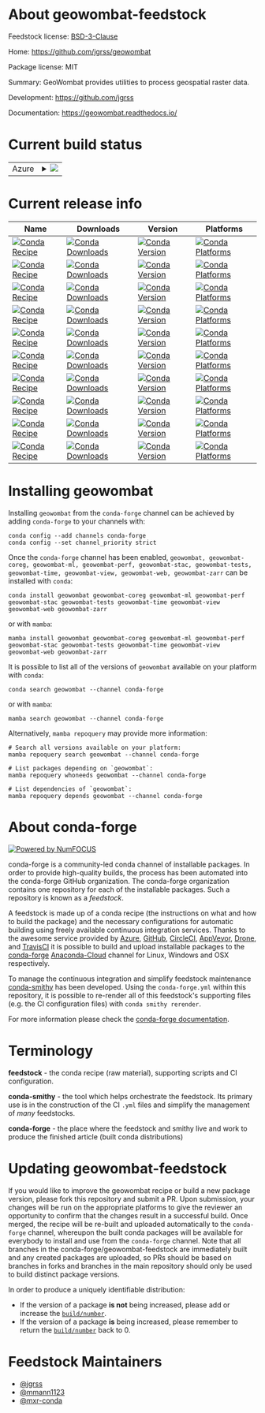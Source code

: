 About geowombat-feedstock
=========================

Feedstock license: [BSD-3-Clause](https://github.com/conda-forge/geowombat-feedstock/blob/main/LICENSE.txt)

Home: https://github.com/jgrss/geowombat

Package license: MIT

Summary: GeoWombat provides utilities to process geospatial raster data.

Development: https://github.com/jgrss

Documentation: https://geowombat.readthedocs.io/

Current build status
====================


<table>
    
  <tr>
    <td>Azure</td>
    <td>
      <details>
        <summary>
          <a href="https://dev.azure.com/conda-forge/feedstock-builds/_build/latest?definitionId=10789&branchName=main">
            <img src="https://dev.azure.com/conda-forge/feedstock-builds/_apis/build/status/geowombat-feedstock?branchName=main">
          </a>
        </summary>
        <table>
          <thead><tr><th>Variant</th><th>Status</th></tr></thead>
          <tbody><tr>
              <td>linux_64_python3.8.____cpython</td>
              <td>
                <a href="https://dev.azure.com/conda-forge/feedstock-builds/_build/latest?definitionId=10789&branchName=main">
                  <img src="https://dev.azure.com/conda-forge/feedstock-builds/_apis/build/status/geowombat-feedstock?branchName=main&jobName=linux&configuration=linux%20linux_64_python3.8.____cpython" alt="variant">
                </a>
              </td>
            </tr><tr>
              <td>linux_64_python3.9.____cpython</td>
              <td>
                <a href="https://dev.azure.com/conda-forge/feedstock-builds/_build/latest?definitionId=10789&branchName=main">
                  <img src="https://dev.azure.com/conda-forge/feedstock-builds/_apis/build/status/geowombat-feedstock?branchName=main&jobName=linux&configuration=linux%20linux_64_python3.9.____cpython" alt="variant">
                </a>
              </td>
            </tr><tr>
              <td>osx_64_python3.8.____cpython</td>
              <td>
                <a href="https://dev.azure.com/conda-forge/feedstock-builds/_build/latest?definitionId=10789&branchName=main">
                  <img src="https://dev.azure.com/conda-forge/feedstock-builds/_apis/build/status/geowombat-feedstock?branchName=main&jobName=osx&configuration=osx%20osx_64_python3.8.____cpython" alt="variant">
                </a>
              </td>
            </tr><tr>
              <td>osx_64_python3.9.____cpython</td>
              <td>
                <a href="https://dev.azure.com/conda-forge/feedstock-builds/_build/latest?definitionId=10789&branchName=main">
                  <img src="https://dev.azure.com/conda-forge/feedstock-builds/_apis/build/status/geowombat-feedstock?branchName=main&jobName=osx&configuration=osx%20osx_64_python3.9.____cpython" alt="variant">
                </a>
              </td>
            </tr><tr>
              <td>win_64_python3.8.____cpython</td>
              <td>
                <a href="https://dev.azure.com/conda-forge/feedstock-builds/_build/latest?definitionId=10789&branchName=main">
                  <img src="https://dev.azure.com/conda-forge/feedstock-builds/_apis/build/status/geowombat-feedstock?branchName=main&jobName=win&configuration=win%20win_64_python3.8.____cpython" alt="variant">
                </a>
              </td>
            </tr><tr>
              <td>win_64_python3.9.____cpython</td>
              <td>
                <a href="https://dev.azure.com/conda-forge/feedstock-builds/_build/latest?definitionId=10789&branchName=main">
                  <img src="https://dev.azure.com/conda-forge/feedstock-builds/_apis/build/status/geowombat-feedstock?branchName=main&jobName=win&configuration=win%20win_64_python3.9.____cpython" alt="variant">
                </a>
              </td>
            </tr>
          </tbody>
        </table>
      </details>
    </td>
  </tr>
</table>

Current release info
====================

| Name | Downloads | Version | Platforms |
| --- | --- | --- | --- |
| [![Conda Recipe](https://img.shields.io/badge/recipe-geowombat-green.svg)](https://anaconda.org/conda-forge/geowombat) | [![Conda Downloads](https://img.shields.io/conda/dn/conda-forge/geowombat.svg)](https://anaconda.org/conda-forge/geowombat) | [![Conda Version](https://img.shields.io/conda/vn/conda-forge/geowombat.svg)](https://anaconda.org/conda-forge/geowombat) | [![Conda Platforms](https://img.shields.io/conda/pn/conda-forge/geowombat.svg)](https://anaconda.org/conda-forge/geowombat) |
| [![Conda Recipe](https://img.shields.io/badge/recipe-geowombat--coreg-green.svg)](https://anaconda.org/conda-forge/geowombat-coreg) | [![Conda Downloads](https://img.shields.io/conda/dn/conda-forge/geowombat-coreg.svg)](https://anaconda.org/conda-forge/geowombat-coreg) | [![Conda Version](https://img.shields.io/conda/vn/conda-forge/geowombat-coreg.svg)](https://anaconda.org/conda-forge/geowombat-coreg) | [![Conda Platforms](https://img.shields.io/conda/pn/conda-forge/geowombat-coreg.svg)](https://anaconda.org/conda-forge/geowombat-coreg) |
| [![Conda Recipe](https://img.shields.io/badge/recipe-geowombat--ml-green.svg)](https://anaconda.org/conda-forge/geowombat-ml) | [![Conda Downloads](https://img.shields.io/conda/dn/conda-forge/geowombat-ml.svg)](https://anaconda.org/conda-forge/geowombat-ml) | [![Conda Version](https://img.shields.io/conda/vn/conda-forge/geowombat-ml.svg)](https://anaconda.org/conda-forge/geowombat-ml) | [![Conda Platforms](https://img.shields.io/conda/pn/conda-forge/geowombat-ml.svg)](https://anaconda.org/conda-forge/geowombat-ml) |
| [![Conda Recipe](https://img.shields.io/badge/recipe-geowombat--perf-green.svg)](https://anaconda.org/conda-forge/geowombat-perf) | [![Conda Downloads](https://img.shields.io/conda/dn/conda-forge/geowombat-perf.svg)](https://anaconda.org/conda-forge/geowombat-perf) | [![Conda Version](https://img.shields.io/conda/vn/conda-forge/geowombat-perf.svg)](https://anaconda.org/conda-forge/geowombat-perf) | [![Conda Platforms](https://img.shields.io/conda/pn/conda-forge/geowombat-perf.svg)](https://anaconda.org/conda-forge/geowombat-perf) |
| [![Conda Recipe](https://img.shields.io/badge/recipe-geowombat--stac-green.svg)](https://anaconda.org/conda-forge/geowombat-stac) | [![Conda Downloads](https://img.shields.io/conda/dn/conda-forge/geowombat-stac.svg)](https://anaconda.org/conda-forge/geowombat-stac) | [![Conda Version](https://img.shields.io/conda/vn/conda-forge/geowombat-stac.svg)](https://anaconda.org/conda-forge/geowombat-stac) | [![Conda Platforms](https://img.shields.io/conda/pn/conda-forge/geowombat-stac.svg)](https://anaconda.org/conda-forge/geowombat-stac) |
| [![Conda Recipe](https://img.shields.io/badge/recipe-geowombat--tests-green.svg)](https://anaconda.org/conda-forge/geowombat-tests) | [![Conda Downloads](https://img.shields.io/conda/dn/conda-forge/geowombat-tests.svg)](https://anaconda.org/conda-forge/geowombat-tests) | [![Conda Version](https://img.shields.io/conda/vn/conda-forge/geowombat-tests.svg)](https://anaconda.org/conda-forge/geowombat-tests) | [![Conda Platforms](https://img.shields.io/conda/pn/conda-forge/geowombat-tests.svg)](https://anaconda.org/conda-forge/geowombat-tests) |
| [![Conda Recipe](https://img.shields.io/badge/recipe-geowombat--time-green.svg)](https://anaconda.org/conda-forge/geowombat-time) | [![Conda Downloads](https://img.shields.io/conda/dn/conda-forge/geowombat-time.svg)](https://anaconda.org/conda-forge/geowombat-time) | [![Conda Version](https://img.shields.io/conda/vn/conda-forge/geowombat-time.svg)](https://anaconda.org/conda-forge/geowombat-time) | [![Conda Platforms](https://img.shields.io/conda/pn/conda-forge/geowombat-time.svg)](https://anaconda.org/conda-forge/geowombat-time) |
| [![Conda Recipe](https://img.shields.io/badge/recipe-geowombat--view-green.svg)](https://anaconda.org/conda-forge/geowombat-view) | [![Conda Downloads](https://img.shields.io/conda/dn/conda-forge/geowombat-view.svg)](https://anaconda.org/conda-forge/geowombat-view) | [![Conda Version](https://img.shields.io/conda/vn/conda-forge/geowombat-view.svg)](https://anaconda.org/conda-forge/geowombat-view) | [![Conda Platforms](https://img.shields.io/conda/pn/conda-forge/geowombat-view.svg)](https://anaconda.org/conda-forge/geowombat-view) |
| [![Conda Recipe](https://img.shields.io/badge/recipe-geowombat--web-green.svg)](https://anaconda.org/conda-forge/geowombat-web) | [![Conda Downloads](https://img.shields.io/conda/dn/conda-forge/geowombat-web.svg)](https://anaconda.org/conda-forge/geowombat-web) | [![Conda Version](https://img.shields.io/conda/vn/conda-forge/geowombat-web.svg)](https://anaconda.org/conda-forge/geowombat-web) | [![Conda Platforms](https://img.shields.io/conda/pn/conda-forge/geowombat-web.svg)](https://anaconda.org/conda-forge/geowombat-web) |
| [![Conda Recipe](https://img.shields.io/badge/recipe-geowombat--zarr-green.svg)](https://anaconda.org/conda-forge/geowombat-zarr) | [![Conda Downloads](https://img.shields.io/conda/dn/conda-forge/geowombat-zarr.svg)](https://anaconda.org/conda-forge/geowombat-zarr) | [![Conda Version](https://img.shields.io/conda/vn/conda-forge/geowombat-zarr.svg)](https://anaconda.org/conda-forge/geowombat-zarr) | [![Conda Platforms](https://img.shields.io/conda/pn/conda-forge/geowombat-zarr.svg)](https://anaconda.org/conda-forge/geowombat-zarr) |

Installing geowombat
====================

Installing `geowombat` from the `conda-forge` channel can be achieved by adding `conda-forge` to your channels with:

```
conda config --add channels conda-forge
conda config --set channel_priority strict
```

Once the `conda-forge` channel has been enabled, `geowombat, geowombat-coreg, geowombat-ml, geowombat-perf, geowombat-stac, geowombat-tests, geowombat-time, geowombat-view, geowombat-web, geowombat-zarr` can be installed with `conda`:

```
conda install geowombat geowombat-coreg geowombat-ml geowombat-perf geowombat-stac geowombat-tests geowombat-time geowombat-view geowombat-web geowombat-zarr
```

or with `mamba`:

```
mamba install geowombat geowombat-coreg geowombat-ml geowombat-perf geowombat-stac geowombat-tests geowombat-time geowombat-view geowombat-web geowombat-zarr
```

It is possible to list all of the versions of `geowombat` available on your platform with `conda`:

```
conda search geowombat --channel conda-forge
```

or with `mamba`:

```
mamba search geowombat --channel conda-forge
```

Alternatively, `mamba repoquery` may provide more information:

```
# Search all versions available on your platform:
mamba repoquery search geowombat --channel conda-forge

# List packages depending on `geowombat`:
mamba repoquery whoneeds geowombat --channel conda-forge

# List dependencies of `geowombat`:
mamba repoquery depends geowombat --channel conda-forge
```


About conda-forge
=================

[![Powered by
NumFOCUS](https://img.shields.io/badge/powered%20by-NumFOCUS-orange.svg?style=flat&colorA=E1523D&colorB=007D8A)](https://numfocus.org)

conda-forge is a community-led conda channel of installable packages.
In order to provide high-quality builds, the process has been automated into the
conda-forge GitHub organization. The conda-forge organization contains one repository
for each of the installable packages. Such a repository is known as a *feedstock*.

A feedstock is made up of a conda recipe (the instructions on what and how to build
the package) and the necessary configurations for automatic building using freely
available continuous integration services. Thanks to the awesome service provided by
[Azure](https://azure.microsoft.com/en-us/services/devops/), [GitHub](https://github.com/),
[CircleCI](https://circleci.com/), [AppVeyor](https://www.appveyor.com/),
[Drone](https://cloud.drone.io/welcome), and [TravisCI](https://travis-ci.com/)
it is possible to build and upload installable packages to the
[conda-forge](https://anaconda.org/conda-forge) [Anaconda-Cloud](https://anaconda.org/)
channel for Linux, Windows and OSX respectively.

To manage the continuous integration and simplify feedstock maintenance
[conda-smithy](https://github.com/conda-forge/conda-smithy) has been developed.
Using the ``conda-forge.yml`` within this repository, it is possible to re-render all of
this feedstock's supporting files (e.g. the CI configuration files) with ``conda smithy rerender``.

For more information please check the [conda-forge documentation](https://conda-forge.org/docs/).

Terminology
===========

**feedstock** - the conda recipe (raw material), supporting scripts and CI configuration.

**conda-smithy** - the tool which helps orchestrate the feedstock.
                   Its primary use is in the construction of the CI ``.yml`` files
                   and simplify the management of *many* feedstocks.

**conda-forge** - the place where the feedstock and smithy live and work to
                  produce the finished article (built conda distributions)


Updating geowombat-feedstock
============================

If you would like to improve the geowombat recipe or build a new
package version, please fork this repository and submit a PR. Upon submission,
your changes will be run on the appropriate platforms to give the reviewer an
opportunity to confirm that the changes result in a successful build. Once
merged, the recipe will be re-built and uploaded automatically to the
`conda-forge` channel, whereupon the built conda packages will be available for
everybody to install and use from the `conda-forge` channel.
Note that all branches in the conda-forge/geowombat-feedstock are
immediately built and any created packages are uploaded, so PRs should be based
on branches in forks and branches in the main repository should only be used to
build distinct package versions.

In order to produce a uniquely identifiable distribution:
 * If the version of a package **is not** being increased, please add or increase
   the [``build/number``](https://docs.conda.io/projects/conda-build/en/latest/resources/define-metadata.html#build-number-and-string).
 * If the version of a package **is** being increased, please remember to return
   the [``build/number``](https://docs.conda.io/projects/conda-build/en/latest/resources/define-metadata.html#build-number-and-string)
   back to 0.

Feedstock Maintainers
=====================

* [@jgrss](https://github.com/jgrss/)
* [@mmann1123](https://github.com/mmann1123/)
* [@mxr-conda](https://github.com/mxr-conda/)


